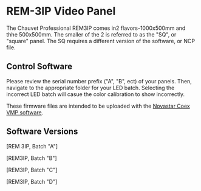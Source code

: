 # REM-3IP Video Panel

The Chauvet Professional REM3IP comes in2 flavors-1000x500mm and thhe 500x500mm. The smaller of the 2 is referred to as the "SQ", or "square" panel. The SQ requires a different version of the software, or NCP file.

## Control Software

Please review the serial number prefix ("A", "B", ect) of your panels. Then, navigate to the appropriate folder for your LED batch. Selecting the incorrect LED batch will casue the color calibration to show incorrectly.

These firmware files are intended to be uploaded with the [Novastar Coex VMP software](https://www.novastar.tech/downloads/).

## Software Versions

[REM 3IP, Batch "A"]

[REM3IP, Batch "B"]

[REM3IP, Batch "C"]

[REM3IP, Batch "D"]
